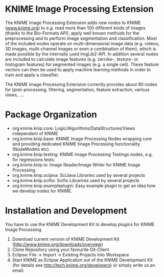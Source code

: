 KNIME Image Processing Extension
====

The KNIME Image Processing Extension adds new nodes to KNIME (www.knime.org) to e.g. read more than 100 different kinds of images (thanks to the Bio-Formats API), apply well known methods for the preprocessing and to perform image segmentation and classification. Most of the included nodes operate on multi-dimensional image data (e.g. videos, 3D images, multi-channel images or even a combination of them), which is made possible by the internally used ImgLib2-API. In addition several nodes are included to calculate image features (e.g. zernike-, texture- or histogram features) for segmented images (e.g. a single cell). These feature vectors can then be used to apply machine learning methods in order to train and apply a classifier. 

The KNIME Image Processing Extension currently provides about 90 nodes for (pre)-processing, filtering, segmentation, feature extraction, various views, ....

Package Organization
====

* org.knime.knip.core: Logic/Algorithms/DataStructures/Views independent of KNIME
* org.knime.knip.base: KNIME Image Processing Nodes wrapping core and providing dedicated KNIME Image Processing functionality (NodeModels etc).
* org.knime.knip.testing: KNIME Image Processing Testings nodes, e.g. for regressions tests.
* org.knime.knip.io: Image Reader/Image Writer for KNIME Image Processing. 
* org.knime.knip.scijava: SciJava Libraries used by several projects
* org.knime.knip.scifio: Scifio Librarires used by several projects
* org.knime.knip.exampleplugin: Easy example plugin to get an idea how we develop nodes for KNIME.

Installation and Development
====
You have to use the KNIME Development Kit to develop plugins for KNIME Image Processing

1. Download current version of KNIME Development Kit (http://www.knime.org/downloads/overview)
2. Clone Repository using your favourite Git-Client
3. Eclipse: File -> Import -> Existing Projects Into Workspace
4. Start KNIME as Eclipse Application out of the KNIME Development Kit (for details see http://tech.knime.org/developers) or simply write us an email.
